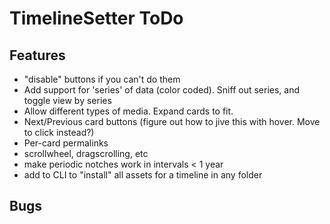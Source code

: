 # TimelineSetter ToDo

## Features
* "disable" buttons if you can't do them
* Add support for 'series' of data (color coded). Sniff out series, and toggle view by series
* Allow different types of media. Expand cards to fit.
* Next/Previous card buttons (figure out how to jive this with hover. Move to click instead?)
* Per-card permalinks
* scrollwheel, dragscrolling, etc
* make periodic notches work in intervals < 1 year
* add to CLI to "install" all assets for a timeline in any folder

## Bugs
 
